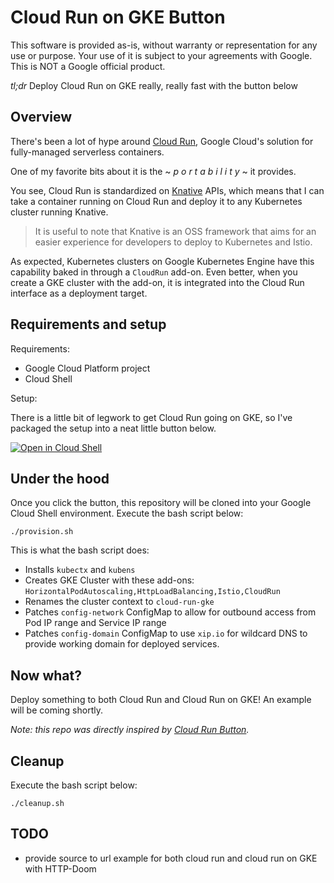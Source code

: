 # Cloud Run on GKE Button

This software is provided as-is, without warranty or representation for any use or purpose. Your use of it is subject to your agreements with Google. This is NOT a Google official product.

*tl;dr* Deploy Cloud Run on GKE really, really fast with the button below

## Overview

There's been a lot of hype around [Cloud Run](https://cloud.google.com/run/), Google Cloud's solution for fully-managed serverless containers.

One of my favorite bits about it is the ~ _p o r t a b i l i t y_ ~ it provides. 

You see, Cloud Run is standardized on [Knative](https://knative.dev/docs/) APIs, which means that I can take a container running on Cloud Run and deploy it to any Kubernetes cluster running Knative. 

> It is useful to note that  Knative is an OSS framework that aims for an easier experience for developers to deploy to Kubernetes and Istio. 

As expected, Kubernetes clusters on Google Kubernetes Engine have this capability baked in through a `CloudRun` add-on. Even better, when you create a GKE cluster with the add-on, it is integrated into the Cloud Run interface as a deployment target.

## Requirements and setup

Requirements:

* Google Cloud Platform project
* Cloud Shell

Setup: 

There is a little bit of legwork to get Cloud Run going on GKE, so I've packaged the setup into a neat little button below.

[![Open in Cloud Shell](http://gstatic.com/cloudssh/images/open-btn.svg)](https://console.cloud.google.com/cloudshell/open?cloudshell_git_repo=https://github.com/agmsb/cloudrun-gke-button.git&cloudshell_git_branch=master&cloudshell_working_dir=scripts&cloudshell_tutorial=README.md)

## Under the hood

Once you click the button, this repository will be cloned into your Google Cloud Shell environment. Execute the bash script below:

```
./provision.sh
```

This is what the bash script does:
* Installs `kubectx` and `kubens`
* Creates GKE Cluster with these add-ons: `HorizontalPodAutoscaling,HttpLoadBalancing,Istio,CloudRun`
* Renames the cluster context to `cloud-run-gke`
* Patches `config-network` ConfigMap to allow for outbound access from Pod IP range and Service IP range
* Patches `config-domain` ConfigMap to use `xip.io` for wildcard DNS to provide working domain for deployed services. 

## Now what?

Deploy something to both Cloud Run and Cloud Run on GKE! An example will be coming shortly. 

_Note: this repo was directly inspired by [Cloud Run Button](https://github.com/jamesward/cloud-run-button)._

## Cleanup

Execute the bash script below:

```
./cleanup.sh
```

## TODO

* provide source to url example for both cloud run and cloud run on GKE with HTTP-Doom